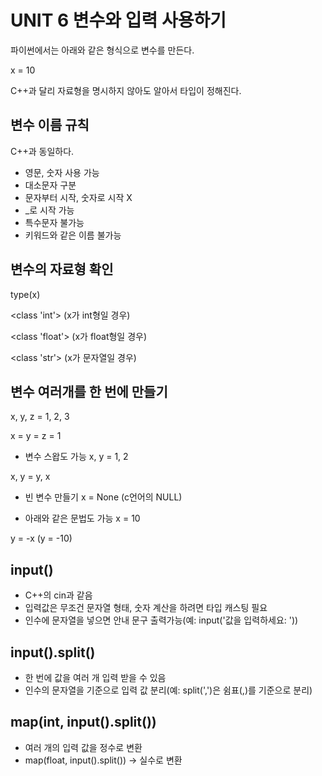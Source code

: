 # UNIT 6 변수와 입력 사용하기
파이썬에서는 아래와 같은 형식으로 변수를 만든다.

x = 10

C++과 달리 자료형을 명시하지 않아도 알아서 타입이 정해진다. 

## 변수 이름 규칙
C++과 동일하다. 
- 영문, 숫자 사용 가능
- 대소문자 구분
- 문자부터 시작, 숫자로 시작 X
- _로 시작 가능
- 특수문자 불가능
- 키워드와 같은 이름 불가능

## 변수의 자료형 확인
type(x)

<class 'int'>   (x가 int형일 경우)

<class 'float'> (x가 float형일 경우)

<class 'str'>   (x가 문자열일 경우)

## 변수 여러개를 한 번에 만들기
x, y, z = 1, 2, 3

x = y = z = 1

- 변수 스왑도 가능
x, y = 1, 2

x, y = y, x

- 빈 변수 만들기
x = None (c언어의 NULL)

- 아래와 같은 문법도 가능
x = 10

y = -x  (y = -10)

## input()
- C++의 cin과 같음
- 입력값은 무조건 문자열 형태, 숫자 계산을 하려면 타입 캐스팅 필요
- 인수에 문자열을 넣으면 안내 문구 출력가능(예: input('값을 입력하세요: '))

## input().split()
- 한 번에 값을 여러 개 입력 받을 수 있음
- 인수의 문자열을 기준으로 입력 값 분리(예: split(',')은 쉼표(,)를 기준으로 분리)

## map(int, input().split())
- 여러 개의 입력 값을 정수로 변환
- map(float, input().split()) -> 실수로 변환
